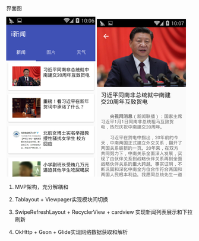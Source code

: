 界面图

![image](https://github.com/rygu09/image_cache/blob/master/0_%E5%89%AF%E6%9C%AC.png)
![image](https://github.com/rygu09/image_cache/blob/master/1_%E5%89%AF%E6%9C%AC.png)

1. MVP架构，充分解耦和

2. Tablayout + Viewpager实现模块间切换
 
3. SwipeRefreshLayout + RecyclerView + cardview 实现新闻列表展示和下拉刷新

4. OkHttp + Gson + Glide实现网络数据获取和解析
